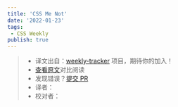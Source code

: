 ```yaml
---
title: 'CSS Me Not'
date: '2022-01-23'
tags:
 - CSS Weekly
publish: true
---
```

> * 译文出自：[weekly-tracker](https://github.com/FEDarling/weekly-tracker) 项目，期待你的加入！
> * [查看原文](https://calendar.perfplanet.com/2021/css-me-not/?utm_source=CSS-Weekly&utm_campaign=Issue-486&utm_medium=web)对比阅读
> * 发现错误？[提交 PR](https://github.com/FEDarling/weekly-tracker/blob/main/weeklys/css_weekly/486/css_me_not.md)
> * 译者：
> * 校对者：